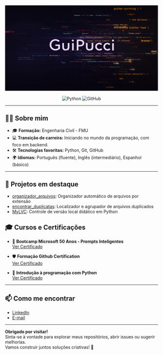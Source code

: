 <p align="center">
  <img src="./banner.jpeg" alt="Banner GuiPucci" />
</p>
<p align="center">
  <img src="https://img.shields.io/badge/Python-3776AB?style=for-the-badge&logo=python&logoColor=white" alt="Python" />
  <img src="https://img.shields.io/badge/GitHub-181717?style=for-the-badge&logo=github&logoColor=white" alt="GitHub" />
</p>

---

## 👨‍🎓 Sobre mim

- 🎓 **Formação:** Engenharia Civil - FMU
- 💻 **Transição de carreira:** Iniciando no mundo da programação, com foco em backend.
- 🛠️ **Tecnologias favoritas:** Python, Git, GitHub
- 🌍 **Idiomas:** Português (fluente), Inglês (intermediário), Espanhol (básico)

---

## 🚀 Projetos em destaque

- [organizador_arquivos](https://github.com/GuiPucci/organizador_arquivos): Organizador automático de arquivos por extensão  
- [encontrar_duplicatas](https://github.com/GuiPucci/encontrar_duplicados): Localizador e agrupador de arquivos duplicados  
- [MyLVC](https://github.com/GuiPucci/My_Local_Version_Control): Controle de versão local didático em Python


## 🎓 Cursos e Certificações

- 🧠 **Bootcamp Microsoft 50 Anos - Prompts Inteligentes**  
  [Ver Certificado](https://hermes.dio.me/certificates/JURKRNPL.pdf)

- 🛡️ **Formação Github Certification**  
  [Ver Certificado](https://hermes.dio.me/certificates/RAD2YLT2.pdf)

- 🐍 **Introdução à programação com Python**  
  [Ver Certificado](https://hermes.dio.me/certificates/ZBOTQXWU.pdf)

---

## 📫 Como me encontrar

- [LinkedIn](https://www.linkedin.com/in/guilhermepucci/)
- [E-mail](mailto:guilhermepucci.eng@gmail.com)

---

**Obrigado por visitar!**  
Sinta-se à vontade para explorar meus repositórios, abrir issues ou sugerir melhorias.  
Vamos construir juntos soluções criativas! 🚀
